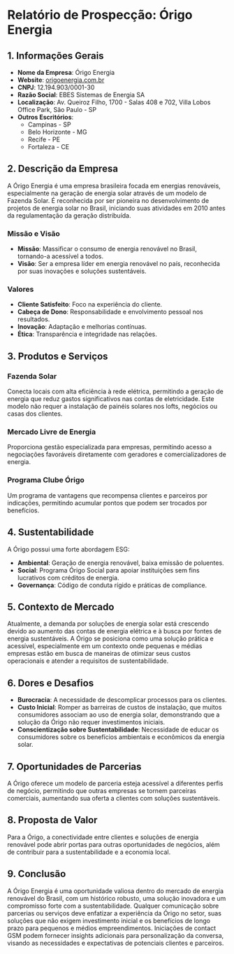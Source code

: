 # Relatório de Prospecção: Órigo Energia

## 1. Informações Gerais
- **Nome da Empresa**: Órigo Energia
- **Website**: [origoenergia.com.br](https://www.origoenergia.com.br)
- **CNPJ**: 12.194.903/0001-30
- **Razão Social**: EBES Sistemas de Energia SA
- **Localização**: Av. Queiroz Filho, 1700 - Salas 408 e 702, Villa Lobos Office Park, São Paulo - SP
- **Outros Escritórios**:
  - Campinas - SP
  - Belo Horizonte - MG
  - Recife - PE
  - Fortaleza - CE

## 2. Descrição da Empresa
A Órigo Energia é uma empresa brasileira focada em energias renováveis, especialmente na geração de energia solar através de um modelo de Fazenda Solar. É reconhecida por ser pioneira no desenvolvimento de projetos de energia solar no Brasil, iniciando suas atividades em 2010 antes da regulamentação da geração distribuída.

### Missão e Visão
- **Missão**: Massificar o consumo de energia renovável no Brasil, tornando-a acessível a todos.
- **Visão**: Ser a empresa líder em energia renovável no país, reconhecida por suas inovações e soluções sustentáveis.

### Valores
- **Cliente Satisfeito**: Foco na experiência do cliente.
- **Cabeça de Dono**: Responsabilidade e envolvimento pessoal nos resultados.
- **Inovação**: Adaptação e melhorias contínuas.
- **Ética**: Transparência e integridade nas relações.

## 3. Produtos e Serviços
### Fazenda Solar
Conecta locais com alta eficiência à rede elétrica, permitindo a geração de energia que reduz gastos significativos nas contas de eletricidade. Este modelo não requer a instalação de painéis solares nos lofts, negócios ou casas dos clientes.

### Mercado Livre de Energia
Proporciona gestão especializada para empresas, permitindo acesso a negociações favoráveis diretamente com geradores e comercializadores de energia.

### Programa Clube Órigo
Um programa de vantagens que recompensa clientes e parceiros por indicações, permitindo acumular pontos que podem ser trocados por benefícios.

## 4. Sustentabilidade
A Órigo possui uma forte abordagem ESG:
- **Ambiental**: Geração de energia renovável, baixa emissão de poluentes.
- **Social**: Programa Órigo Social para apoiar instituições sem fins lucrativos com créditos de energia.
- **Governança**: Código de conduta rígido e práticas de compliance.

## 5. Contexto de Mercado
Atualmente, a demanda por soluções de energia solar está crescendo devido ao aumento das contas de energia elétrica e à busca por fontes de energia sustentáveis. A Órigo se posiciona como uma solução prática e acessível, especialmente em um contexto onde pequenas e médias empresas estão em busca de maneiras de otimizar seus custos operacionais e atender a requisitos de sustentabilidade.

## 6. Dores e Desafios
- **Burocracia**: A necessidade de descomplicar processos para os clientes.
- **Custo Inicial**: Romper as barreiras de custos de instalação, que muitos consumidores associam ao uso de energia solar, demonstrando que a solução da Órigo não requer investimentos iniciais.
- **Conscientização sobre Sustentabilidade**: Necessidade de educar os consumidores sobre os benefícios ambientais e econômicos da energia solar.

## 7. Oportunidades de Parcerias
A Órigo oferece um modelo de parceria esteja acessível a diferentes perfis de negócio, permitindo que outras empresas se tornem parceiras comerciais, aumentando sua oferta a clientes com soluções sustentáveis.

## 8. Proposta de Valor
Para a Órigo, a conectividade entre clientes e soluções de energia renovável pode abrir portas para outras oportunidades de negócios, além de contribuir para a sustentabilidade e a economia local.

## 9. Conclusão
A Órigo Energia é uma oportunidade valiosa dentro do mercado de energia renovável do Brasil, com um histórico robusto, uma solução inovadora e um compromisso forte com a sustentabilidade. Qualquer comunicação sobre parcerias ou serviços deve enfatizar a experiência da Órigo no setor, suas soluções que não exigem investimento inicial e os benefícios de longo prazo para pequenos e médios empreendimentos. Iniciações de contact GSM podem fornecer insights adicionais para personalização da conversa, visando as necessidades e expectativas de potenciais clientes e parceiros.